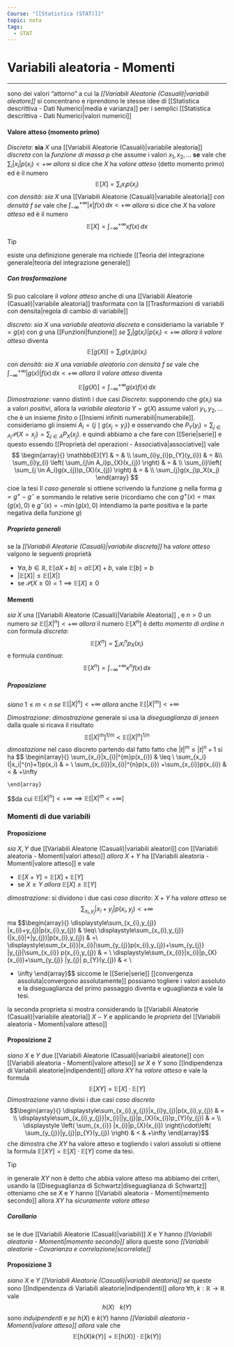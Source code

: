 ```yaml
---
Course: "[[Statistica (STAT)]]"
topic: nota
tags:
  - STAT
---
```

# Variabili aleatoria - Momenti
---
sono dei valori “attorno” a cui la _[[Variabili Aleatorie (Casuali)|variabili aleatore]]_ si concentrano e riprendono le stesse idee di [[Statistica descrittiva - Dati Numerici|media e varianza]] per i semplici [[Statistica descrittiva - Dati Numerici|valori numerici]]

#### Valore atteso (momento primo)
_Discreta_:
	__sia__ $X$ una [[Variabili Aleatorie (Casuali)|variabile aleatoria]] _discreta_ con la _funzione di massa_ $p$ che assume i valori $x_{1},x_{2},\dots$
	__se__ vale che $\sum_{i}|x_{i}|p(x_{i}) < + \infty$ 
	_allora_ si dice che $X$ ha _valore atteso_ (detto momento primo) ed è il numero $$\mathbb{E}[X]=\sum_{i}x_{i}p(x_{i})$$
_con densità_:
	_sia_ $X$ una [[Variabili Aleatorie (Casuali)|variabile aleatoria]] _con densità_  $f$
	_se_ vale che $\int ^{+\infty}_{-\infty}|x|f(x) \, dx < +\infty$
	_allora_ si dice che $X$ ha _valore atteso_ ed è il numero $$\mathbb{E}[X]=\int ^{+\infty}_{-\infty}xf(x) \, dx $$


>[!tip]
>esiste una definizione generale ma richiede [[Teoria del integrazione generale|teoria del integrazione generale]]

##### Con trasformazione
Si puo calcolare il _valore atteso_ anche di una [[Variabili Aleatorie (Casuali)|variabile aleatoria]]  trasformata con la [[Trasformazioni di variabili con densita|regola di cambio di variabile]] 

_discreto_:
	_sia_ $X$ una _variabile aleatoria discreta_ e consideriamo la variabile  $Y=g(x)$  con $g$ una [[Funzioni|funzione]]
	_se_ $\sum_{i}|g(x_{i})|p(x_{i})< +\infty$
	_allora_ il _valore atteso_ diventa $$\mathbb{E}[g(X)]=\sum_{i}g(x_{i})p(x_{i})$$
_con densità_:
	_sia_ $X$ una _variabile aleatoria con densità_ $f$
	_se_ vale che  $\int ^{+\infty}_{-\infty}|g(x)|f(x) \, dx < +\infty$ 
	_allora_ il _valore atteso_ diventa $$\mathbb{E}[g(X)]=\int ^{+\infty}_{-\infty}g(x)f(x) \, dx$$
_Dimostrazione_:
vanno distinti i due casi
_Discreto_:
	supponendo che $g(x_i)$ sia a valori _positivi_, allora la _variabile aleatoria_ $Y=g(X)$ assume valori $y_{1},y_{2},\dots$  che è un insieme _finito_ o [[Insiemi infiniti numerabili|numerabile]].
	consideriamo gli insiemi $A_{i}=\{ j\mid g(x_{j}=y_{i}) \}$ e osservando che $P_{Y}(y_{i})=\sum_{j \in A_{i}}\mathcal{P}\{ X = x_{j} \}=\sum_{j \in A}P_{X}(x_{j})$. e quindi abbiamo a che fare con [[Serie|serie]] e questo essendo [[Proprietà del operazioni - Associativà|associative]] vale $$
	\begin{array}{}
	\mathbb{E}[Y] & = &  \\
    \sum_{i}y_{i}p_{Y}(y_{i}) & = &\\  
    \sum_{i}y_{i}  \left( \sum_{j\in  A_i}p_{X}(x_{j}) \right)  & = & \\ \sum_{i}\left( \sum_{j \in  A_i}g(x_{j})p_{X}(x_{j}) \right)    & = & \\
    \sum_{j}g(x_j)p_X(x_j)
    \end{array}
	$$ cioe la tesi
	Il _caso generale_ si ottiene scrivendo la funzione g nella forma $g =g^{+}−g^{-}$ e sommando le relative serie (ricordiamo che con $g^+(x) = \max(g(x),0)$ e $g^−(x) = −\min(g(x),0)$ intendiamo la parte positiva e la parte negativa della funzione $g$)
	
##### Proprieta generali 
se la _[[Variabili Aleatorie (Casuali)|variabile discreta]]_ ha _valore atteso_ valgono le seguenti proprietà
-  $\forall a,b \in\mathbb{R}, \mathbb{E}[aX+b]=a\mathbb{E}[X]+b$, vale $\mathbb{E}[b]=b$
- $|\mathbb{E}[X]| \leq \mathbb{E}[|X|]$
- se $\mathcal{P}(X \geq 0)=1 \implies \mathbb{E}[X] \geq 0$


#### Mementi
_sia_ $X$ una [[Variabili Aleatorie (Casuali)|Variabile Aleatoria]] , e $n> 0$ un numero 
_se_  $\mathbb{E}[|X|^{n}]<+\infty$ 
_allora_ il numero $\mathbb{E}[X^{n}]$ è detto _momento di ordine_ $n$ con formula _discreta_:$$\mathbb{E}[X^{ n}]=\sum_{i}x_{i}^{n}p_{X}(x_{i})$$e formula _continua_: $$\mathbb{E}[X^{n}]=\int ^{+\infty}_{-\infty}x^{n}f(x) \, dx $$

#####  Proposizione 
_siano_ $1 \leq m < n$ 
_se_ $\mathbb{E}[|X|^{n}] < + \infty$ 
_allora_ anche $\mathbb{E}[|X|^{m}] < +\infty$  


_Dimostrazione_:
	_dimostrazione_ generale si usa la _diseguaglianza di jensen_ dalla quale si ricava il risultato $$\mathbb{E}[|X|^{m}]^{1/m} < \mathbb{E}[|X|^{n}]^{1/n}$$
	_dimostazione_ nel caso discreto
	 partendo dal fatto fatto che $|t|^{m} \leq |t|^{n}+1$ si ha $$
    \begin{array}{} 
     \sum_{x_i}|x_{i}|^{m}p(x_{i})  & \leq  \\ \sum_{x_i}(|x_i|^{n}+1)p(x_i)  & =  \\
 \sum_{x_{i}}|x_{i}|^{n}p(x_{i}) +\sum_{x_{i}}p(x_{i})  & < & +\infty
     

    \end{array}
	 
  $$da cui $\mathbb{E}[|X|^{n}]< + \infty \implies \mathbb{E}[|X|^{m} < +\infty]$



### Momenti di due variabili
#### Proposizione
_sia_ $X,Y$ due [[Variabili Aleatorie (Casuali)|variabili aleatori]] con [[Variabili aleatoria - Momenti|valori atteso]] 
_allora_ $X+Y$ ha [[Variabili aleatoria - Momenti|valore atteso]] e vale
- $\mathbb{E}[X+Y]=\mathbb{E}[X]+\mathbb{E}[Y]$
- se $X \geq Y$ _allora_ $\mathbb{E}[X]\geq\mathbb{E}[Y]$

_dimostrazione_:
	si dividono i due casi
_caso discrito_:
	$X+Y$ ha _valore atteso_ se $$\sum_{x_{i},y_{j}}|x_{i}+y_{j}|p(x_{i},y_{j}) < + \infty$$ ma $$\begin{array}{}
	\displaystyle\sum_{x_{i},y_{j}} |x_{i}+y_{j}|p(x_{i},y_{j}) &  \leq\\ 
    \displaystyle\sum_{x_{i},y_{j}} (|x_{i}|+|y_{j})|p(x_{i},y_{j})   & =\\  \displaystyle\sum_{x_{i}}|x_{i}|\sum_{y_{j}}p(x_{i},y_{j})+\sum_{y_{j}} |y_{j}|\sum_{x_{i}} p(x_{i},y_{j})  & =  \\ \displaystyle\sum_{x_{i}}|x_{i}|p_{X}(x_{i})+\sum_{y_{j}} |y_{j}| p_{Y}(y_{j})  &  <  \\
  + \infty
\end{array}$$
siccome le [[Serie|serie]] [[convergenza assoluta|convergono assolutamente]] possiamo togliere i valori assoluto e la diseguaglianza del primo passaggio diventa e uguaglianza e vale la tesi.

la seconda proprieta si mostra considerando la [[Variabili Aleatorie (Casuali)|variabile aleatoria]] $X-Y$  e applicando le _proprieta_ del [[Variabili aleatoria - Momenti|valore atteso]]


#### Proposizione 2
_siano_ $X$ e $Y$ due [[Variabili Aleatorie (Casuali)|variaibli aleatorie]] con [[Variabili aleatoria - Momenti|valore atteso]]
_se_ $X$ e $Y$ sono [[Indipendenza di Variabili aleatorie|indipendenti]]
_allora_ $XY$ ha _valore atteso_ e vale la formula$$\mathbb{E}[XY]=\mathbb{E}[X]\cdot  \mathbb{E}[Y]$$
_Dimostrazione_
vanno divisi i due casi
_caso discreto_$$\begin{array}{}
\displaystyle\sum_{x_{i},y_{j}}|x_{i}y_{j}|p(x_{i},y_{j}) & = \\
\displaystyle\sum_{x_{i},y_{j}}|x_{i}||y_{j}|p_{X}(x_{i})p_{Y}(y_{j})  & = \\ \displaystyle
\left( \sum_{x_{i}} |x_{i}|p_{X}(x_{i}) \right)\cdot\left( \sum_{y_{j}}|y_{j}|p_{Y}(y_{j}) \right)  &  <  & +\infty
\end{array}$$
che dimostra che $XY$ ha valore atteso e togliendo i valori assoluti si ottiene la formula $\mathbb{E}[XY]=\mathbb{E}[X]\cdot  \mathbb{E}[Y]$ come da tesi.


>[!tip]
>in generale $XY$ non è detto che abbia valore atteso ma abbiamo dei criteri, usando la [[Diseguaglianza di Schwartz|diseguaglianza di Schwartz]] otteniamo che se $X$ e $Y$ hanno [[Variabili aleatoria - Momenti|memento secondo]] allora $XY$ ha _sicuramente_ _valore atteso_ 

##### Corollario
se le due [[Variabili Aleatorie (Casuali)|variabili]] $X$ e $Y$ hanno _[[Variabili aleatoria - Momenti|momento secondo]]_ allora queste sono _[[Variabili aleatorie - Covarianza e correlazione|scorrelate]]_
#### Proposizione 3
_siano_ $X$ e $Y$ _[[Variabili Aleatorie (Casuali)|variabili aleatoria]]_ 
_se_ queste sono [[Indipendenza di Variabili aleatorie|indipendenti]] 
_allora_ $\forall h,k :\mathbb{R} \rightarrow \mathbb{R}$ vale $$h(X)\ \ \ k(Y)$$ sono _induipendenti_  e 
_se_ $h(X)$ e $k(Y)$ hanno _[[Variabili aleatoria - Momenti|valore atteso]]_ 
_allora_ vale che $$\mathbb{E}[h(X)k(Y)]=\mathbb{E}[h(X)]\cdot \mathbb{E}[k(Y)]$$


